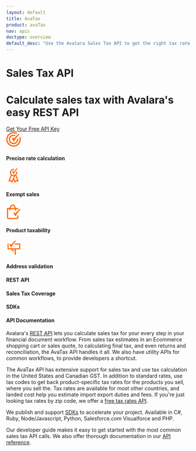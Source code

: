 ```yaml
---
layout: default
title: AvaTax
product: avaTax
nav: apis
doctype: overview
default_desc: "Use the Avalara Sales Tax API to get the right tax rate for every product you sell. Our REST API is easy to use. Get started now."
---
```


<div class="row bg-map">
  <div class="col-md-6 col-md-offset-3 text-center">
    <h1 class="h1p">Sales Tax API</h1>
    <h1>Calculate sales tax with Avalara's easy REST API</h1>
  </div>
  <div class="col-xs-offset-2 col-xs-8 text-center btn-callout"><a href="/avatax/signup" role="button">Get Your Free API Key</a></div>
</div>
<div class="row border-top padding-top">
  <div class="col-md-8 col-md-offset-2 text-center">
    <div class="row">
        <div class="col-xs-3">
            <img src="/public/images/devdot/DevDotSvgGAssets_TaxCaLculation.svg" width="40" alt="precise rate calculation" />
            <h4>Precise rate calculation</h4>
        </div>
        <div class="col-xs-3">
            <img src="/public/images/devdot/DevDotSvgGAssets_Exemptions.svg" width="40" alt="exempt sales" />
            <h4>Exempt sales</h4>
        </div>
        <div class="col-xs-3">
            <img src="/public/images/devdot/DevDotSvgGAssets_ProductTaxability.svg" width="40" alt="product taxability" />
            <h4>Product taxability</h4>
        </div>
        <div class="col-xs-3">
            <img src="/public/images/devdot/DevDotSvgGAssets_AddressValidation.svg" width="40" alt="address validation" />
            <h4>Address validation</h4>
        </div>
    </div>
  </div>
</div>
<div class="row border-top padding-top hidden-xs">
  <div class="col-md-8 col-md-offset-2 text-center">
    <div class="row">
        <div class="col-md-3">
            <h4 class="text-left">REST API</h4>
        </div>
        <div class="col-md-3">
            <h4 class="text-left">Sales Tax Coverage</h4>
        </div>
        <div class="col-md-3">
            <h4 class="text-left">SDKs</h4>
        </div>
        <div class="col-md-3">
            <h4 class="text-left">API Documentation</h4>
        </div>
    </div>
    <div class="row">
        <div class="col-md-3">
            <p class="text-left">Avalara's <a href="https://developer.avalara.com/avatax/dev-guide/">REST API</a> lets you calculate sales tax for your every step in your financial document workflow. From sales tax estimates in an Ecommerce shopping cart or sales quote, to calculating final tax, and even returns and reconciliation, the AvaTax API handles it all. We also have utility APIs for common workflows, to provide developers a shortcut.</p>
        </div>
        <div class="col-md-3">
            <p class="text-left">The AvaTax API has extensive support for sales tax and use tax calculation in the United States and Canadian GST. In addition to standard rates, use tax codes to get back product-specific tax rates for the products you sell, where you sell the. Tax rates are available for most other countries, and landed cost help you estimate import  export duties and fees. If you're just looking tax rates by zip code, we offer a <a href="https://developer.avalara.com/api-reference/avatax/rest/v2/methods/Free/">free tax rates API</a>.</p>
        </div>
        <div class="col-md-3">
            <p class="text-left">We publish and support <a href="https://developer.avalara.com/sdk/">SDKs</a> to accelerate your project. Available in C#, Ruby, Node/Javascript, Python, Salesforce.com Visualforce and PHP.</p>
        </div>
        <div class="col-md-3">
            <p class="text-left">Our developer guide makes it easy to get started with the most common sales tax API calls. We also offer thorough documentation in our <a href="https://developer.avalara.com/api-reference/avatax/rest/v2/">API reference</a>.</p>
        </div>
    </div>
    <!-- <div class="row">
        <div class="col-md-3">
            <p><a href="/avatax/dev-guide/">The AvaTax Developer Guide makes getting started easy!</a></p>
        </div>
        <div class="col-md-3">
            <p><a href="/sdk">Save time with the AvaTax SDK, available in five languages!</a></p>
        </div>
        <div class="col-md-3">
            <p><a href="/api-reference/avatax/rest/v2">Try out the AvaTax API with our interactive 'Try-It-Now' feature!</a></p>
        </div>
        <div class="col-md-3">
            <p><a href="/certification/avatax">Check your connector against the online certification checklist!</a></p>
        </div>
    </div> -->
  </div>
</div>
